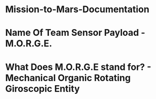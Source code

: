 # Mission-to-Mars-Documentation
# Name Of Team Sensor Payload - M.O.R.G.E.
# What Does M.O.R.G.E stand for? - Mechanical Organic Rotating Giroscopic Entity

